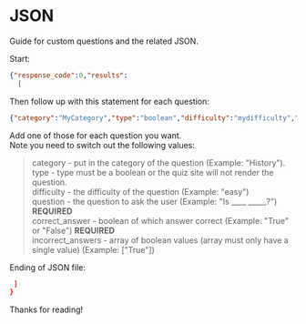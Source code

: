 # JSON  
Guide for custom questions and the related JSON.  

Start:
```json
{"response_code":0,"results":
  [
```  
Then follow up with this statement for each question:  
```json 
{"category":"MyCategory","type":"boolean","difficulty":"mydifficulty","question":"Example Question 1","correct_answer":"mybooleanvalue","incorrect_answers":["mybooleanvalue"]},
```   
Add one of those for each question you want.  
Note you need to switch out the following values:    
> category - put in the category of the question (Example: "History").    
> type - type must be a boolean or the quiz site will not render the question.    
> difficulty - the difficulty of the question (Example: "easy")  
> question - the question to ask the user (Example: "Is ____ _____?") **REQUIRED**  
> correct_answer - boolean of which answer correct (Example: "True" or "False") **REQUIRED**  
> incorrect_answers - array of boolean values (array must only have a single value) (Example: ["True"])  

Ending of JSON file: 
```json
 ]
}
```  
Thanks for reading!  
